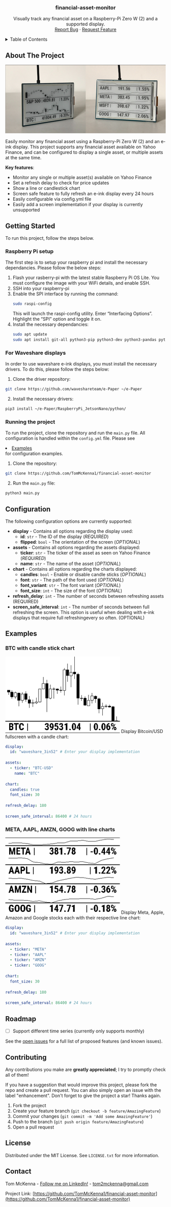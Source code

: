 <h3 align="center">financial-asset-monitor</h3>

  <p align="center">
    Visually track any financial asset on a Raspberry-Pi Zero W (2) and a supported display.
    <br />
    <a href="https://github.com/TomMcKenna1/financial-asset-monitor/issues">Report Bug</a>
    ·
    <a href="https://github.com/TomMcKenna1/financial-asset-monitor/issues">Request Feature</a>
  </p>
</div>

<!-- TABLE OF CONTENTS -->
<details>
  <summary>Table of Contents</summary>
  <ol>
    <li><a href="#about-the-project">About The Project</a></li>
    <li><a href="#getting-started">Getting Started</a></li>
    <li><a href="#configuration">Configuration</a></li>
    <li><a href="#examples">Examples</a></li>
    <li><a href="#roadmap">Roadmap</a></li>
    <li><a href="#contributing">Contributing</a></li>
    <li><a href="#license">License</a></li>
    <li><a href="#contact">Contact</a></li>
  </ol>
</details>

<!-- ABOUT THE PROJECT -->
## About The Project

![](https://github.com/TomMcKenna1/financial-asset-monitor/blob/main/resources/demo.png)

Easily monitor any financial asset using a Raspberry-Pi Zero W (2) and an e-ink display. This project supports any financial asset available on Yahoo Finance, and can be configured to display a single asset, or multiple assets at the same time.

**Key features**:
 - Monitor any single or multiple asset(s) available on Yahoo Finance
 - Set a refresh delay to check for price updates
 - Show a line or candlestick chart
 - Screen safe feature to fully refresh an e-ink display every 24 hours
 - Easily configurable via config.yml file
 - Easily add a screen implementation if your display is currently unsupported

<!-- GETTING STARTED -->
## Getting Started

To run this project, follow the steps below.

### Raspberry Pi setup
The first step is to setup your raspberry pi and install the necessary dependancies. Please follow the below steps:

1. Flash your rasberry-pi with the latest stable Raspberry Pi OS Lite. You must configure the image with your WiFi details, and enable SSH.
2. SSH into your raspberry-pi
3. Enable the SPI interface by running the command:
    ```sh
    sudo raspi-config
    ```
    This will launch the raspi-config utility. Enter “Interfacing Options”. Highlight the “SPI” option and toggle it on.
3. Install the necessary dependancies:
    ```sh
    sudo apt update
    sudo apt install git-all python3-pip python3-dev python3-pandas python3-pil python3-numpy
    ```

### For Waveshare displays
In order to use waveshare e-ink displays, you must install the necessary drivers. To do this, please follow the steps below:

1. Clone the driver repository:
  ```sh
  git clone https://github.com/waveshareteam/e-Paper ~/e-Paper
  ```
2. Install the necessary drivers:
  ```sh
  pip3 install ~/e-Paper/RaspberryPi_JetsonNano/python/
  ```

### Running the project
To run the project, clone the repository and run the `main.py` file. All configuration is handled within the `config.yml` file. Please see <li><a href="#examples">Examples</a></li> for configuration examples.

1. Clone the repository:
  ```sh
  git clone https://github.com/TomMcKenna1/financial-asset-monitor
  ```
2. Run the `main.py` file:
  ```sh
  python3 main.py
  ```

<!-- CONFIG EXAMPLES -->
## Configuration

The following configuration options are currently supported:

 * **display** - Contains all options regarding the display used:
   - **id**: `str` - The ID of the display (*REQUIRED*)
   - **flipped**: `bool` - The orientation of the screen (*OPTIONAL*)
 * **assets** - Contains all options regarding the assets displayed:
   - **ticker**: `str` - The ticker of the asset as seen on Yahoo Finance (*REQUIRED*)
   - **name**: `str` - The name of the asset (*OPTIONAL*)
 * **chart** - Contains all options regarding the charts displayed:
   - **candles**: `bool` - Enable or disable candle sticks (*OPTIONAL*)
   - **font**: `str` - The path of the font used (*OPTIONAL*)
   - **font_variant**: `str` - The font variant (*OPTIONAL*)
   - **font_size**: `int` - The size of the font (*OPTIONAL*)
 * **refresh_delay**: `int` - The number of seconds between refreshing assets (REQUIRED)
 * **screen_safe_interval**: `int` - The number of seconds between full refreshing the screen. This option is useful when dealing with e-ink displays that require full refreshingevery so often. (OPTIONAL)

## Examples

### BTC with candle stick chart
![](https://github.com/TomMcKenna1/financial-asset-monitor/blob/main/resources/btc_demo.png)
Display Bitcoin/USD fullscreen with a candle chart:

```yaml
display:
  id: "waveshare_3in52" # Enter your display implementation

assets:
  - ticker: "BTC-USD"
    name: "BTC"

chart:
  candles: true
  font_size: 30

refresh_delay: 180

screen_safe_interval: 86400 # 24 hours
```

### META, AAPL, AMZN, GOOG with line charts
![](https://github.com/TomMcKenna1/financial-asset-monitor/blob/main/resources/four_asset_demo.png)
Display Meta, Apple, Amazon and Google stocks each with their respective line chart:

```yaml
display:
  id: "waveshare_3in52" # Enter your display implementation

assets:
  - ticker: "META"
  - ticker: "AAPL"
  - ticker: "AMZN"
  - ticker: "GOOG"

chart:
  font_size: 30

refresh_delay: 180

screen_safe_interval: 86400 # 24 hours
```

<!-- ROADMAP -->
## Roadmap

- [ ] Support different time series (currently only supports monthly)

See the [open issues](https://github.com/TomMcKenna1/financial-asset-monitor/issues) for a full list of proposed features (and known issues).

<!-- CONTRIBUTING -->
## Contributing

Any contributions you make are **greatly appreciated**; I try to promptly check all of them!

If you have a suggestion that would improve this project, please fork the repo and create a pull request. You can also simply open an issue with the label "enhancement".
Don't forget to give the project a star! Thanks again.

1. Fork the project
2. Create your feature branch (`git checkout -b feature/AmazingFeature`)
3. Commit your changes (`git commit -m 'Add some AmazingFeature'`)
4. Push to the branch (`git push origin feature/AmazingFeature`)
5. Open a pull request

<!-- LICENSE -->
## License

Distributed under the MIT License. See `LICENSE.txt` for more information.

<!-- CONTACT -->
## Contact

Tom McKenna - [Follow me on LinkedIn!](https://www.linkedin.com/in/tom-m-8a70891a8/) - tom2mckenna@gmail.com

Project Link: [https://github.com/TomMcKenna1/financial-asset-monitor](https://github.com/TomMcKenna1/financial-asset-monitor)
